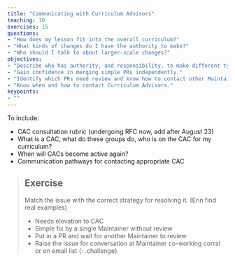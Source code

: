 ```yaml
---
title: "Communicating with Curriculum Advisors"
teaching: 10
exercises: 15
questions:
- "How does my lesson fit into the overall curriculum?"
- "What kinds of changes do I have the authority to make?"
- "Who should I talk to about larger-scale changes?"
objectives:
- "Describe who has authority, and responsibility, to make different types of decisions." 
- "Gain confidence in merging simple PRs independently." 
- "Identify which PRs need review and know how to contact other Maintainers for PRs that need review." 
- "Know when and how to contact Curriculum Advisors."
keypoints:
- ""
---
```


To include: 
- CAC consultation rubric (undergoing RFC now, add after August 23)
- What is a CAC, what do these groups do, who is on the CAC for my curriculum? 
- When will CACs become active again?
- Communication pathways for contacting appropriate CAC


> ## Exercise
> Match the issue with the correct strategy for resolving it. (Erin find real examples)
> - Needs elevation to CAC
> - Simple fix by a single Maintainer without review
> - Put in a PR and wait for another Maintainer to review
> - Raise the issue for conversation at Maintainer co-working corral or on email list
{: .challenge}

